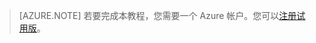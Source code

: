 > [AZURE.NOTE]
> 若要完成本教程，您需要一个 Azure 帐户。您可以<a href="/pricing/1rmb-trial/" target="_blank">注册试用版</a>。

<!---HONumber=71-->